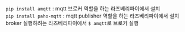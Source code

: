 `pip install amqtt` : mqtt 브로커 역할을 하는 라즈베리파이에서 설치  
`pip install paho-mqtt` : mqtt publisher 역할을 하는 라즈베리파이에서 설치  
broker 실행하려는 라즈베리파이에서 `$ amqtt`로 브로커 실행


